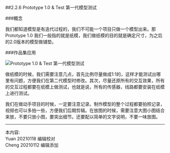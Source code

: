 
##2.2.6 Prototype 1.0 & Test 第一代模型测试

###概念

我们都知道模型是有迭代过程的，我们不可能一个项目只做一个模型出来。那 Prototype 1.0 我们一般指的就是纸模，我们做纸模的目的就是确定尺寸，为之后的2.0版本的模型做铺垫。


###作品集应用

![ Prototype 1.0 & Test 第一代模型测试](http://kitpic.makebi.net/2021/ard_09.jpg)

做纸模的时候，我们需要注意几点，首先比例尽量做成1:1的，这样才能测试出哪里有问题，方便我们在第二代模型时修改。其次，尽量还原所有的交互效果，所有的交互过程都要在纸模上做测试，也就是说，所有的传感器，线路都要安装在纸模上进行测试。


我们在做动手项目的时候，一定要注意记录。制作模型的整个过程都要拍照记录，视频也可以多拍一些，方便我们后期剪辑。在放图的时候，需要注意大图小图结合来放，不要只放小图，要突出细节。还要配以简单的文字说明，不要一味放图。


---
本内容:    
Yuan 20210118 编辑校对  
Cheng 20210112 编辑添加
